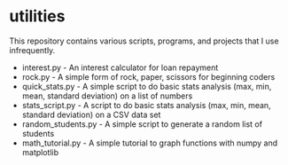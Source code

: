 # utilities

This repository contains various scripts, programs, and projects that I use infrequently.

- interest.py - An interest calculator for loan repayment
- rock.py - A simple form of rock, paper, scissors for beginning coders
- quick_stats.py - A simple script to do basic stats analysis (max, min, mean, standard deviation) on a list of numbers
- stats_script.py - A script to do basic stats analysis (max, min, mean, standard deviation) on a CSV data set
- random_students.py - A simple script to generate a random list of students
- math_tutorial.py - A simple tutorial to graph functions with numpy and matplotlib
